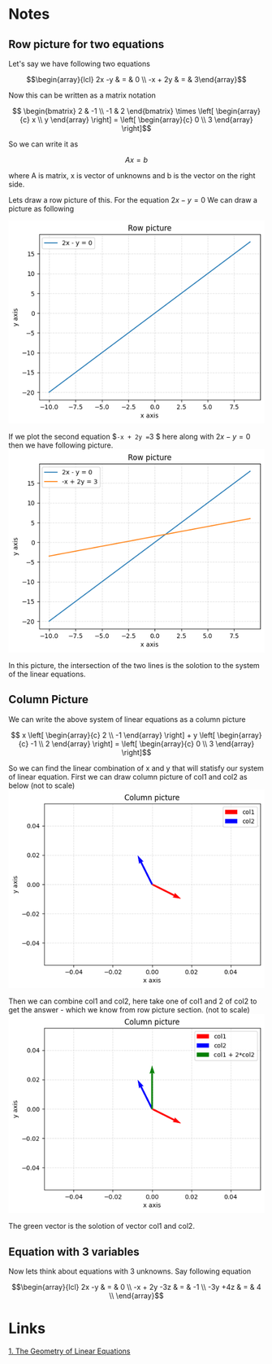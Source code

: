 

# Notes
## Row picture for two equations
Let's say we have following two equations

```math
\begin{array}{lcl} 
    2x -y & = & 0 \\ 
    -x + 2y & = & 3\end{array}
```
Now this can be written as a matrix notation

```math 
    \begin{bmatrix} 2 & -1 \\ 
                    -1 & 2 
    \end{bmatrix} 
    \times
    \left[ 
    \begin{array}{c} x \\ y \end{array} 
    \right] 
    =
    \left[ \begin{array}{c} 0 \\ 3 \end{array} 
    \right]
```
So we can write it as 
```math 
Ax = b
``` 

where A is matrix, x is vector of unknowns and b is the vector on the right side.

Lets draw a row picture of this. For the  equation $`2x -y  =  0`$ We can draw a picture as following

![First equation picture](https://github.com/awanm2/math/blob/main/linear_algeb/1806/001_lec_1_linear_eq/src/row_pic_y_2x.png)


If we plot the second equation $` -x + 2y = `3 $ here along with $` 2x -y = 0`$ then we have following picture.
![Second equation picture](https://github.com/awanm2/math/blob/main/linear_algeb/1806/001_lec_1_linear_eq/src/row_pic_y_2x_plus_other.png)

In this picture, the intersection of the two lines is the solotion to the system of the linear equations.

## Column Picture

We can write the above system of linear equations as a column picture

```math 
    x
    \left[ 
    \begin{array}{c} 2 \\ -1 \end{array} 
    \right]
    + 
    y
     \left[ 
    \begin{array}{c} -1 \\ 2 \end{array} 
    \right]
    =
    \left[ \begin{array}{c} 0 \\ 3 \end{array} 
    \right]
```    

So we can find the linear combination of x and y that will statisfy our system of linear equation. 
First we can draw column picture of col1 and col2 as below (not to scale)
![two columns plotted](https://github.com/awanm2/math/blob/main/linear_algeb/1806/001_lec_1_linear_eq/src/column_pic_two_cols.png)

Then we can combine col1 and col2, here take one of col1 and 2 of col2 to get the answer - which we know from row picture section. 
(not to scale)
![two columns with soln](https://github.com/awanm2/math/blob/main/linear_algeb/1806/001_lec_1_linear_eq/src/column_pic_two_cols_soln.png)

The green vector is the solotion of vector col1 and col2.

## Equation with 3 variables 

Now lets think about equations with 3 unknowns. Say following equation 
```math
\begin{array}{lcl} 
    2x -y & = & 0 \\ 
    -x + 2y -3z & = & -1 \\
       -3y  +4z & = & 4 \\
    
    \end{array}
```

# Links 
[1. The Geometry of Linear Equations](https://www.youtube.com/watch?v=J7DzL2_Na80)
